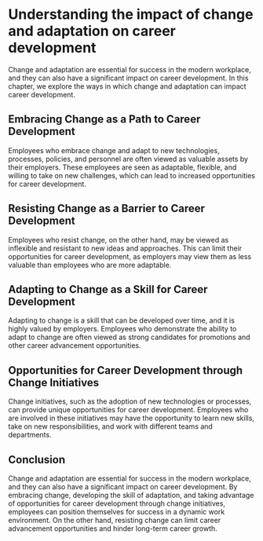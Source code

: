 Understanding the impact of change and adaptation on career development
=============================================================================================================================================

Change and adaptation are essential for success in the modern workplace, and they can also have a significant impact on career development. In this chapter, we explore the ways in which change and adaptation can impact career development.

Embracing Change as a Path to Career Development
------------------------------------------------

Employees who embrace change and adapt to new technologies, processes, policies, and personnel are often viewed as valuable assets by their employers. These employees are seen as adaptable, flexible, and willing to take on new challenges, which can lead to increased opportunities for career development.

Resisting Change as a Barrier to Career Development
---------------------------------------------------

Employees who resist change, on the other hand, may be viewed as inflexible and resistant to new ideas and approaches. This can limit their opportunities for career development, as employers may view them as less valuable than employees who are more adaptable.

Adapting to Change as a Skill for Career Development
----------------------------------------------------

Adapting to change is a skill that can be developed over time, and it is highly valued by employers. Employees who demonstrate the ability to adapt to change are often viewed as strong candidates for promotions and other career advancement opportunities.

Opportunities for Career Development through Change Initiatives
---------------------------------------------------------------

Change initiatives, such as the adoption of new technologies or processes, can provide unique opportunities for career development. Employees who are involved in these initiatives may have the opportunity to learn new skills, take on new responsibilities, and work with different teams and departments.

Conclusion
----------

Change and adaptation are essential for success in the modern workplace, and they can also have a significant impact on career development. By embracing change, developing the skill of adaptation, and taking advantage of opportunities for career development through change initiatives, employees can position themselves for success in a dynamic work environment. On the other hand, resisting change can limit career advancement opportunities and hinder long-term career growth.
